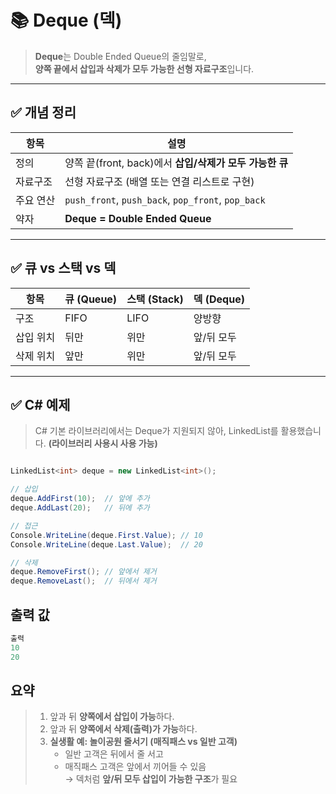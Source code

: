 # 📚 Deque (덱)

> **Deque**는 Double Ended Queue의 줄임말로,  
> **양쪽 끝에서 삽입과 삭제가 모두 가능한 선형 자료구조**입니다.

---

## ✅ 개념 정리

| 항목       | 설명 |
|------------|------|
| 정의       | 양쪽 끝(front, back)에서 **삽입/삭제가 모두 가능한 큐** |
| 자료구조   | 선형 자료구조 (배열 또는 연결 리스트로 구현) |
| 주요 연산  | `push_front`, `push_back`, `pop_front`, `pop_back` |
| 약자       | **Deque = Double Ended Queue** |

---

## ✅ 큐 vs 스택 vs 덱

| 항목       | 큐 (Queue) | 스택 (Stack) | 덱 (Deque) |
|------------|------------|--------------|------------|
| 구조       | FIFO       | LIFO         | 양방향 |
| 삽입 위치  | 뒤만       | 위만         | 앞/뒤 모두 |
| 삭제 위치  | 앞만       | 위만         | 앞/뒤 모두 |

---

## ✅ C# 예제
> C# 기본 라이브러리에서는 Deque가 지원되지 않아, LinkedList를 활용했습니다.
  **(라이브러리 사용시 사용 가능)**

```csharp

LinkedList<int> deque = new LinkedList<int>();

// 삽입
deque.AddFirst(10);  // 앞에 추가
deque.AddLast(20);   // 뒤에 추가

// 접근
Console.WriteLine(deque.First.Value); // 10
Console.WriteLine(deque.Last.Value);  // 20

// 삭제
deque.RemoveFirst(); // 앞에서 제거
deque.RemoveLast();  // 뒤에서 제거
```
## 출력 값
```csharp
출력
10
20
```

## 요약
> 1. 앞과 뒤 **양쪽에서 삽입이 가능**하다.  
> 2. 앞과 뒤 **양쪽에서 삭제(출력)가 가능**하다.  
> 3. **실생활 예: 놀이공원 줄서기 (매직패스 vs 일반 고객)**  
>    - 일반 고객은 뒤에서 줄 서고  
>    - 매직패스 고객은 앞에서 끼어들 수 있음  
>    → 덱처럼 **앞/뒤 모두 삽입이 가능한 구조**가 필요  
